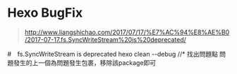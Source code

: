 # Hexo BugFix
> http://www.liangshichao.com/2017/07/17/%E7%AC%94%E8%AE%B0/2017-07-17.fs.SyncWriteStream%20is%20deprecated/

#　fs.SyncWriteStream is deprecated
hexo clean --debug
//* 找出問題點
問題發生的上一個為問題發生包裹，移除該package即可